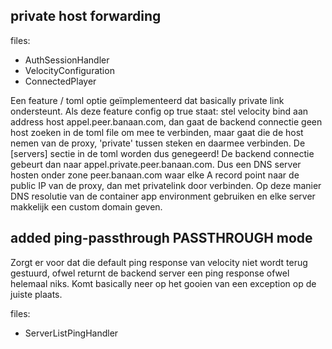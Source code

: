 ## private host forwarding

files:

- AuthSessionHandler
- VelocityConfiguration
- ConnectedPlayer

Een feature / toml optie geïmplementeerd dat basically private link ondersteunt. Als deze feature config op true staat:
stel velocity bind aan address host appel.peer.banaan.com, dan gaat de backend connectie geen host zoeken in de toml
file om mee te verbinden, maar gaat die de host nemen van de proxy, 'private' tussen steken en daarmee verbinden.
De [servers] sectie in de toml worden dus genegeerd! De backend connectie gebeurt dan naar
appel.private.peer.banaan.com.
Dus een DNS server hosten onder zone peer.banaan.com waar elke A record point naar de public IP van de proxy, dan met
privatelink door verbinden. Op deze manier DNS resolutie van de container app environment gebruiken en elke server
makkelijk een custom domain geven.

## added ping-passthrough PASSTHROUGH mode

Zorgt er voor dat die default ping response van velocity niet wordt terug gestuurd, ofwel returnt de backend server een
ping response ofwel helemaal niks. Komt basically neer op het gooien van een exception op de juiste plaats.

files:
- ServerListPingHandler